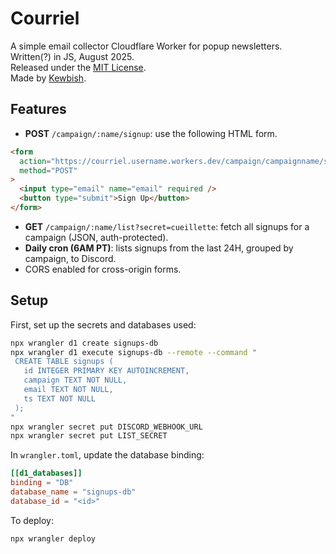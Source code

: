# Courriel

A simple email collector Cloudflare Worker for popup newsletters.  
Written(?) in JS, August 2025.  
Released under the [MIT License](./LICENSE).  
Made by [Kewbish](https://kewbi.sh).

## Features

- **POST** `/campaign/:name/signup`: use the following HTML form.

```html
<form
  action="https://courriel.username.workers.dev/campaign/campaignname/signup"
  method="POST"
>
  <input type="email" name="email" required />
  <button type="submit">Sign Up</button>
</form>
```

- **GET** `/campaign/:name/list?secret=cueillette`: fetch all signups for a campaign (JSON, auth-protected).
- **Daily cron (6AM PT)**: lists signups from the last 24H, grouped by campaign, to Discord.
- CORS enabled for cross-origin forms.

## Setup

First, set up the secrets and databases used:

```bash
npx wrangler d1 create signups-db
npx wrangler d1 execute signups-db --remote --command "
 CREATE TABLE signups (
   id INTEGER PRIMARY KEY AUTOINCREMENT,
   campaign TEXT NOT NULL,
   email TEXT NOT NULL,
   ts TEXT NOT NULL
 );
"
npx wrangler secret put DISCORD_WEBHOOK_URL
npx wrangler secret put LIST_SECRET
```

In `wrangler.toml`, update the database binding:

```toml
[[d1_databases]]
binding = "DB"
database_name = "signups-db"
database_id = "<id>"
```

To deploy:

```bash
npx wrangler deploy
```
